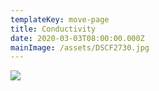 ```yaml
---
templateKey: move-page
title: Conductivity
date: 2020-03-03T08:00:00.000Z
mainImage: /assets/DSCF2730.jpg
---
```

![](/assets/DSCF2730.jpg)
